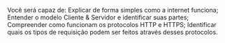 Você será capaz de:
Explicar de forma simples como a internet funciona;
Entender o modelo Cliente & Servidor e identificar suas partes;
Compreender como funcionam os protocolos HTTP e HTTPS;
Identificar quais os tipos de requisição podem ser feitos através desses protocolos.
